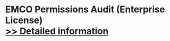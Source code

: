 # EMCO Permissions Audit (Enterprise License)<br />[>> Detailed information](https://secure.shareit.com/shareit/product.html?productid=300072324&affiliateid=200057808)